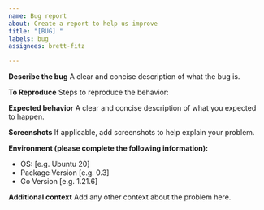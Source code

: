 ```yaml
---
name: Bug report
about: Create a report to help us improve
title: "[BUG] "
labels: bug
assignees: brett-fitz

---
```


**Describe the bug**
A clear and concise description of what the bug is.

**To Reproduce**
Steps to reproduce the behavior:

**Expected behavior**
A clear and concise description of what you expected to happen.

**Screenshots**
If applicable, add screenshots to help explain your problem.

**Environment (please complete the following information):**
 - OS: [e.g. Ubuntu 20]
 - Package Version [e.g. 0.3]
 - Go Version [e.g. 1.21.6]

**Additional context**
Add any other context about the problem here.
